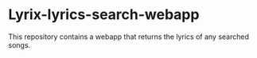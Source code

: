 # Lyrix-lyrics-search-webapp
This repository contains a webapp that returns the lyrics of any searched songs.
